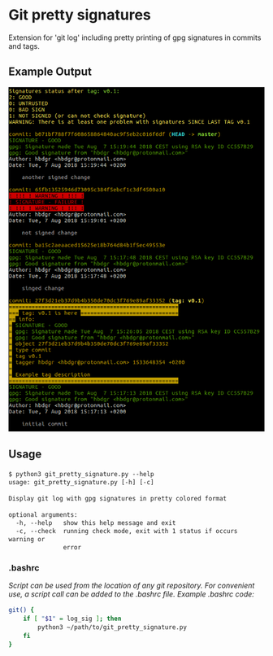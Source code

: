 # Git pretty signatures

Extension for 'git log' including pretty printing of gpg signatures in commits and tags.

## Example Output

![example_output](/img/example_output.png)

## Usage
```
$ python3 git_pretty_signature.py --help
usage: git_pretty_signature.py [-h] [-c]

Display git log with gpg signatures in pretty colored format

optional arguments:
  -h, --help   show this help message and exit
  -c, --check  running check mode, exit with 1 status if occurs warning or
               error

```

### .bashrc

*Script can be used from the location of any git repository. For convenient use, a script call can be added to the .bashrc file.*
*Example .bashrc code:*

```bash
git() {
	if [ "$1" = log_sig ]; then
		python3 ~/path/to/git_pretty_signature.py
	fi
}
```

